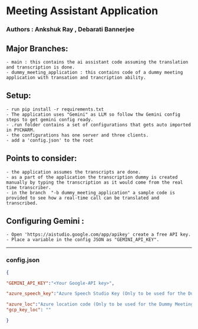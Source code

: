 # Meeting Assistant Application
### Authors : Ankshuk Ray , Debarati Bannerjee
## Major Branches: 
    - main : this contains the ai assistant code assuming the translation and transcription is done.
    - dummy_meeting_application : this contains code of a dummy meeting application with transation and trancription ability.
## Setup:
    - run pip install -r requirements.txt
    - The application uses "Gemini" as LLM so follow thw Gemini config steps to get gemini config ready.
    - .run folder contains a set of configurations that gets auto imported in PYCHARM.
    - the configurations has one server and three clients.
    - add a 'config.json' to the root
## Points to consider:
    - the application assumes the transcripts are done.
    - as a part of the application the transcription dummy is created manually by typing the transcription as it would come from the real time transcriber.
    - in the branch  "-b dummy_meeting_application" a sample code is provided to see how a real-time call can be translated and transcribed.
## Configuring Gemini :
    - Open 'https://aistudio.google.com/app/apikey' create a free API key.
    - Place a variable in the config JSON as "GEMINI_API_KEY".
-----
### config.json
```json
{

"GEMINI_API_KEY":"<Your Google-API key>",

"azure_speech_key":"Azure Speech Studio Key (Only to be used for the Dummy Meeting application)",

"azure_loc":"Azure location code (Only to be used for the Dummy Meeting application)",
"gcp_key_loc": ""

} 
```

